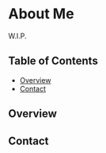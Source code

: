 # About Me
W.I.P.

## Table of Contents

- [Overview](#overview)
- [Contact](#contact)

## Overview

<!-- TODO: Add a screenshot of the live project.
    1. Link to a 'live demo.'
    2. Describe your overall experience in a couple of sentences.
    3. List a few specific technical things that you learned or improved on.
    4. Share any other tips or guidance for others attempting this or something similar.
 -->

## Contact

<!-- TODO: Include icons and links to your RELEVANT, PROFESSIONAL 'DEV-ORIENTED' social media. LinkedIn and dev.to are minimum. -->
